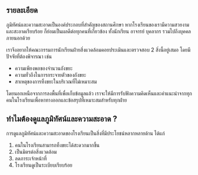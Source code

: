 ## รายละเอียด
ภูมิทัศน์และความสะอาดเป็นองค์ประกอบที่สำคัญของสถานศึกษา หากโรงเรียนของเรามีความสวยงามและสะอาดเรียบร้อย ก็ย่อมเป็นผลดีต่อทุกคนที่เกี่ยวข้อง ทั้งนักเรียน อาจารย์ บุคลากร รวมไปถึงบุคคลภายนอกด้วย

เราจึงอยากให้คณะกรรมการนักเรียนฝ่ายสิ่งแวดล้อมคอยประเมินและตรวจสอบ 2 สิ่งนี้อยู่เสมอ โดยมีปัจจัยที่ต้องพิจารณา เช่น
- ความเพียงพอของจำนวนถังขยะ
- ความทั่วถึงในการกระจายตัวของถังขยะ
- สาเหตุของการทิ้งขยะในบริเวณที่ไม่เหมาะสม

โดยนอกเหนือจากการลงพื้นที่เพื่อเก็บข้อมูลแล้ว เราจะให้มีการรับฟังความคิดเห็นและคำแนะนำจากทุกคนในโรงเรียนเพื่อหาทางออกและข้อสรุปที่เหมาะสมสำหรับทุกฝ่าย

## ทำไมต้องดูแลภูมิทัศน์และความสะอาด ?
การดูแลภูมิทัศน์และความสะอาดของโรงเรียนเป็นสิ่งที่มีประโยชน์หลากหลายด้าน ได้แก่
1. คนในโรงเรียนสามารถทิ้งขยะได้สะดวกมากขึ้น
2. เป็นมิตรต่อสิ่งแวดล้อม
3. ลดภาระเจ้าหน้าที่
4. โรงเรียนดูเป็นระเบียบเรียบร้อย
<!--stackedit_data:
eyJoaXN0b3J5IjpbLTE4NDMyMDY4NTUsLTIwMzQ0NTczMTMsMj
A5NjE5NzQzNSwtOTUwOTM0MzEwLDQ5MTE0MTI0MF19
-->